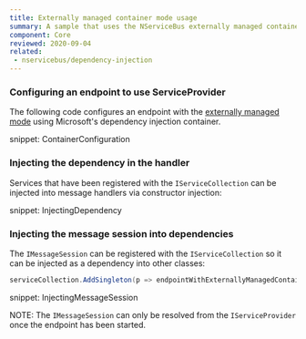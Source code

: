 ```yaml
---
title: Externally managed container mode usage
summary: A sample that uses the NServiceBus externally managed container mode to configure a DI container.
component: Core
reviewed: 2020-09-04
related:
 - nservicebus/dependency-injection
---
```


### Configuring an endpoint to use ServiceProvider

The following code configures an endpoint with the [externally managed mode](/nservicebus/dependency-injection/#externally-managed-mode) using Microsoft's dependency injection container.

snippet: ContainerConfiguration

### Injecting the dependency in the handler

Services that have been registered with the `IServiceCollection` can be injected into message handlers via constructor injection:

snippet: InjectingDependency

### Injecting the message session into dependencies

The `IMessageSession` can be registered with the `IServiceCollection` so it can be injected as a dependency into other classes:

```csharp
serviceCollection.AddSingleton(p => endpointWithExternallyManagedContainer.MessageSession.Value);
```

snippet: InjectingMessageSession

NOTE: The `IMessageSession` can only be resolved from the `IServiceProvider` once the endpoint has been started.

